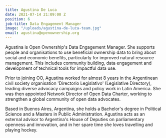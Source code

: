 ```yaml
---
title: Agustina De Luca
date: 2021-07-14 21:09:00 Z
position: 6
job-title: Data Engagement Manager
image: "/uploads/agustina-de-luca-team.jpg"
email: agustina@openownership.org
---
```


Agustina is Open Ownership's Data Engagement Manager. She supports people and organisations to use beneficial ownership data to bring about social and economic benefits, particularly for improved natural resource management. This includes community building, data engagement and development of technical tools for impactful data use.

Prior to joining OO, Agustina worked for almost 8 years in the Argentinean civil society organisation 'Directorio Legislativo' (Legislative Directory), leading diverse advocacy campaigns and policy work in Latin America. She was then appointed Network Director of Open Data Charter, working to strengthen a global community of open data advocates.

Based in Buenos Aires, Argentina, she holds a Bachelor's degree in Political Science and a Masters in Public Administration. Agustina acts as an external advisor to Argentina's House of Deputies on parliamentary openness and innovation, and in her spare time she loves travelling and playing hockey. 
